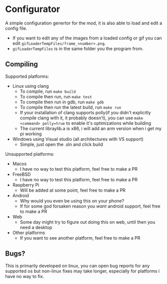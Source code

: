 # Configurator

A simple configuration genertor for the mod, it is also able to load and edit a config file.

- If you want to edit any of the images from a loaded config or gif you can edit `gifLoaderTempFiles/frame_<number>.png`.
- `gifLoaderTempFiles` is in the same folder you the program from.

## Compiling

Supported platforms:

- Linux using clang
  - To compile, run `make build`
  - To compile then run, run `make test`
  - To compile then run in gdb, run `make gdb`
  - To compile then run the latest build, run `make run`
  - If your installation of clang supports polly(if you didn't explicitly compile clang with it, it probably doesn't), you can use `make <command> polly=true` to enable it's optimizations while building
  - The current libraylib.a is x86, i will add an arm version when i get my pi working
- Windows using Visual studio (all architectures with VS support)
  - Simple, just open the .sln and click build

Unsupported platforms:

- Macos
  - I have no way to test this platform, feel free to make a PR
- FreeBSD
  - I have no way to test this platform, feel free to make a PR
- Raspberry Pi
  - Will be added at some point, feel free to make a PR
- Android
  - Why would you even be using this on your phone?
  - If for some god forsaken reason you *want* android support, feel free to make a PR
- Web
  - Some day might try to figure out doing this on web, until then you need a desktop
- Other platforms
  - If you want to see another platform, feel free to make a PR

## Bugs?

This is primarily developed on linux, you can open bug reports for any supported os but non-linux fixes may take longer, especially for platforms i have no way to fix.

